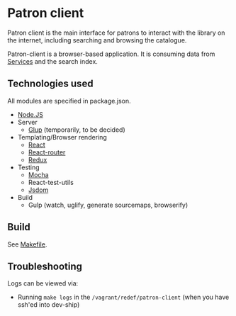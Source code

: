 # Patron client

Patron client is the main interface for patrons to interact with the library on the internet, including searching and browsing the catalogue.

Patron-client is a browser-based application. It is consuming data from [Services](../services/README.md) and the search index.

## Technologies used

All modules are specified in package.json.

* [Node.JS](https://nodejs.org/)
* Server
  * [Glup](http://gulpjs.com/) (temporarily, to be decided)
* Templating/Browser rendering
  * [React](http://facebook.github.io/react/)
  * [React-router](https://github.com/rackt/react-routerq)
  * [Redux](https://github.com/rackt/redux)
* Testing
  * [Mocha](https://mochajs.org/)
  * React-test-utils
  * [Jsdom](https://github.com/tmpvar/jsdom)
* Build
  * Gulp (watch, uglify, generate sourcemaps, browserify)

## Build

See [Makefile](Makefile).

## Troubleshooting

Logs can be viewed via:
* Running `make logs` in the `/vagrant/redef/patron-client` (when you have ssh'ed into dev-ship)
